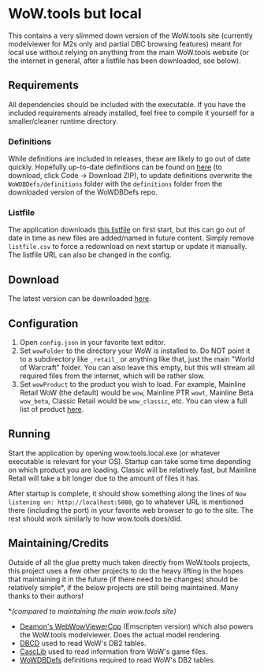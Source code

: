 # WoW.tools but local
This contains a very slimmed down version of the WoW.tools site (currently modelviewer for M2s only and partial DBC browsing features) meant for local use without relying on anything from the main WoW.tools website (or the internet in general, after a listfile has been downloaded, see below).

## Requirements
All dependencies should be included with the executable. If you have the included requirements already installed, feel free to compile it yourself for a smaller/cleaner runtime directory.

### Definitions
While definitions are included in releases, these are likely to go out of date quickly. Hopefully up-to-date definitions can be found on [here](https://github.com/wowdev/WoWDBDefs) (to download, click Code -> Download ZIP), to update definitions overwrite the `WoWDBDefs/definitions` folder with the `definitions` folder from the downloaded version of the WoWDBDefs repo.

### Listfile
The application downloads [this listfile](https://github.com/wowdev/wow-listfile/blob/master/community-listfile.csv) on first start, but this can go out of date in time as new files are added/named in future content. Simply remove `listfile.csv` to force a redownload on next startup or update it manually. The listfile URL can also be changed in the config.

## Download 
The latest version can be downloaded [here](https://github.com/Marlamin/wow.tools.local/releases).

## Configuration
1. Open `config.json` in your favorite text editor.
2. Set `wowFolder` to the directory your WoW is installed to. Do NOT point it to a subdirectory like `_retail_` or anything like that, just the main "World of Warcraft" folder. You can also leave this empty, but this will stream all required files from the internet, which will be rather slow.
2. Set `wowProduct` to the product you wish to load. For example, Mainline Retail WoW (the default) would be `wow`, Mainline PTR `wowt`, Mainline Beta `wow_beta`, Classic Retail would be `wow_classic`, etc. You can view a full list of product [here](https://wowdev.wiki/TACT#Products).

## Running
Start the application by opening wow.tools.local.exe (or whatever executable is relevant for your OS). Startup can take some time depending on which product you are loading. Classic will be relatively fast, but Mainline Retail will take a bit longer due to the amount of files it has.  

After startup is complete, it should show something along the lines of `Now listening on: http://localhost:5000`, go to whatever URL is mentioned there (including the port) in your favorite web browser to go to the site. The rest should work similarly to how wow.tools does/did.

## Maintaining/Credits
Outside of all the glue pretty much taken directly from WoW.tools projects, this project uses a few other projects to do the heavy lifting in the hopes that maintaining it in the future (if there need to be changes) should be relatively simple*, if the below projects are still being maintained. Many thanks to their authors!

**(compared to maintaining the main wow.tools site)*

- [Deamon's WebWowViewerCpp](https://github.com/Deamon87/WebWowViewerCpp) (Emscripten version) which also powers the WoW.tools modelviewer. Does the actual model rendering.
- [DBCD](https://github.com/wowdev/DBCD) used to read WoW's DB2 tables.
- [CascLib](https://github.com/WoW-Tools/CascLib) used to read information from WoW's game files.
- [WoWDBDefs](https://github.com/wowdev/WoWDBDefs) definitions required to read WoW's DB2 tables.
